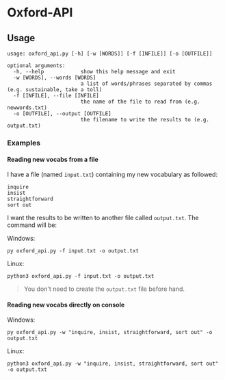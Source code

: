 # Oxford-API
## Usage
```
usage: oxford_api.py [-h] [-w [WORDS]] [-f [INFILE]] [-o [OUTFILE]]

optional arguments:
  -h, --help            show this help message and exit
  -w [WORDS], --words [WORDS]
                        a list of words/phrases separated by commas (e.g. sustainable, take a toll)
  -f [INFILE], --file [INFILE]
                        the name of the file to read from (e.g. newwords.txt)
  -o [OUTFILE], --output [OUTFILE]
                        the filename to write the results to (e.g. output.txt)
``` 

### Examples
#### Reading new vocabs from a file
I have a file (named `input.txt`) containing my new vocabulary as followed:
```
inquire
insist
straightforward
sort out
```

I want the results to be written to another file called `output.txt`. The command will be:  

Windows:
```
py oxford_api.py -f input.txt -o output.txt
```  

Linux:
```
python3 oxford_api.py -f input.txt -o output.txt
```  

> You don't need to create the `output.txt` file before hand.

#### Reading new vocabs directly on console
Windows:
```
py oxford_api.py -w "inquire, insist, straightforward, sort out" -o output.txt
```

Linux:
```
python3 oxford_api.py -w "inquire, insist, straightforward, sort out" -o output.txt
```
